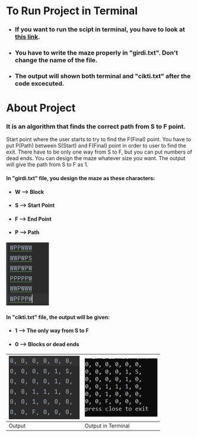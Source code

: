 # To Run Project in Terminal
- ### If you want to run the scipt in terminal, you have to look at <a href="https://www.geeksforgeeks.org/how-to-set-up-command-prompt-for-python-in-windows10/">this link</a>.
- ### You have to write the maze properly in "girdi.txt". Don't change the name of the file.
- ### The output will shown both terminal and "cikti.txt" after the code excecuted.


# About Project
### It is an algorithm that finds the correct path from S to F point.

Start point where the user starts to try to find the F(Final) point. You have to put P(Path) between S(Start) and F(Final) point in order to user to find the exit. There have to be only one way from S to F, but you can put numbers of dead ends. You can design the maze whatever size you want. The output will give the path from S to F as 1.

#### In "girdi.txt" file, you design the maze as these characters:

- #### W --> Block
- #### S --> Start Point
- #### F --> End Point
- #### P --> Path

<img src="Images/Resim1.png">

<br>

#### In "cikti.txt" file, the output will be given:
 
- #### 1 --> The only way from S to F
- #### 0 --> Blocks or dead ends

|<img src="Images/Resim3.png">|<img src="Images/Resim2.png">|
|---------|---------|
| Output | Output in Terminal |

<br>

 
